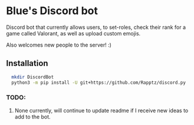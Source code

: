 # Blue's Discord bot

Discord bot that currently allows users, to set-roles, check their rank for a game called Valorant, as well as upload custom emojis.

Also welcomes new people to the server! :) 

## Installation

```bash
  mkdir DiscordBot
  python3 -m pip install -U git+https://github.com/Rapptz/discord.py
```

### TODO:

1. None currently, will continue to update readme if I receive new ideas to add to the bot. 
